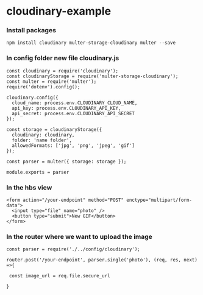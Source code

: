 # cloudinary-example

### Install packages

```
npm install cloudinary multer-storage-cloudinary multer --save
```

### In config folder new file cloudinary.js

```
const cloudinary = require('cloudinary');
const cloudinaryStorage = require('multer-storage-cloudinary');
const multer = require('multer');
require('dotenv').config();
 
cloudinary.config({
  cloud_name: process.env.CLOUDINARY_CLOUD_NAME,
  api_key: process.env.CLOUDINARY_API_KEY,
  api_secret: process.env.CLOUDINARY_API_SECRET
});

const storage = cloudinaryStorage({
  cloudinary: cloudinary,
  folder: 'name folder',
  allowedFormats: ['jpg', 'png', 'jpeg', 'gif']
});
 
const parser = multer({ storage: storage });

module.exports = parser
```


### In the hbs view

```
<form action="/your-endpoint" method="POST" enctype="multipart/form-data">
  <input type="file" name="photo" />
  <button type="submit">New GIF</button>
</form>
```


### In the router where we want to upload the image

```
const parser = require('./../config/cloudinary');

router.post('/your-endpoint', parser.single('photo'), (req, res, next) =>{
 
 const image_url = req.file.secure_url
 
}
```

